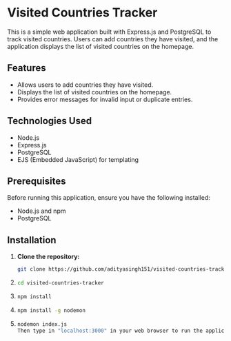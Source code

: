 # Visited Countries Tracker

This is a simple web application built with Express.js and PostgreSQL to track visited countries. Users can add countries they have visited, and the application displays the list of visited countries on the homepage.

## Features

- Allows users to add countries they have visited.
- Displays the list of visited countries on the homepage.
- Provides error messages for invalid input or duplicate entries.

## Technologies Used

- Node.js
- Express.js
- PostgreSQL
- EJS (Embedded JavaScript) for templating

## Prerequisites

Before running this application, ensure you have the following installed:

- Node.js and npm
- PostgreSQL

## Installation

1. **Clone the repository:**

   ```bash
   git clone https://github.com/adityasingh151/visited-countries-tracker.git

2. ```bash
   cd visited-countries-tracker
3. ```bash
   npm install
4. ```bash
   npm install -g nodemon
5. ```bash
   nodemon index.js
   Then type in "localhost:3000" in your web browser to run the application.
